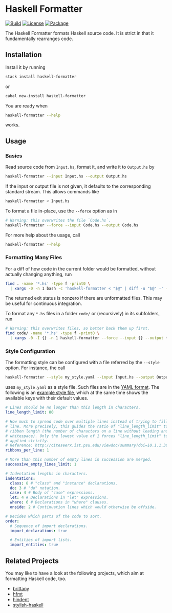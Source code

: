 # Haskell Formatter

[![Build](https://img.shields.io/travis/evolutics/haskell-formatter.svg)](https://travis-ci.org/evolutics/haskell-formatter)
[![License](https://img.shields.io/github/license/evolutics/haskell-formatter.svg)](LICENSE)
[![Package](https://img.shields.io/hackage/v/haskell-formatter.svg)](https://hackage.haskell.org/package/haskell-formatter)

The Haskell Formatter formats Haskell source code. It is strict in that it fundamentally rearranges code.

## Installation

Install it by running

```bash
stack install haskell-formatter
```

or

```bash
cabal new-install haskell-formatter
```

You are ready when

```bash
haskell-formatter --help
```

works.

## Usage

### Basics

Read source code from `Input.hs`, format it, and write it to `Output.hs` by

```bash
haskell-formatter --input Input.hs --output Output.hs
```

If the input or output file is not given, it defaults to the corresponding standard stream. This allows commands like

```bash
haskell-formatter < Input.hs
```

To format a file in-place, use the `--force` option as in

```bash
# Warning: this overwrites the file `Code.hs`.
haskell-formatter --force --input Code.hs --output Code.hs
```

For more help about the usage, call

```bash
haskell-formatter --help
```

### Formatting Many Files

For a diff of how code in the current folder would be formatted, without actually changing anything, run

```bash
find . -name '*.hs' -type f -print0 \
  | xargs -0 -n 1 bash -c 'haskell-formatter < "$@" | diff -u "$@" -' --
```

The returned exit status is nonzero if there are unformatted files. This may be useful for continuous integration.

To format any `*.hs` files in a folder `code/` or (recursively) in its subfolders, run

```bash
# Warning: this overwrites files, so better back them up first.
find code/ -name '*.hs' -type f -print0 \
  | xargs -0 -I {} -n 1 haskell-formatter --force --input {} --output {}
```

### Style Configuration

The formatting style can be configured with a file referred by the `--style` option. For instance, the call

```bash
haskell-formatter --style my_style.yaml --input Input.hs --output Output.hs
```

uses `my_style.yaml` as a style file. Such files are in the [YAML format](http://en.wikipedia.org/wiki/YAML). The following is an [example style file](testsuite/resources/examples/default_style.yaml), which at the same time shows the available keys with their default values.

<!--- GitHub does currently not allow to include files (https://github.com/github/markup/issues/346).

Thus, the file content is replicated here. There is a test which checks that the strings of both sources are equal. --->

```yaml
# Lines should be no longer than this length in characters.
line_length_limit: 80

# How much to spread code over multiple lines instead of trying to fill a single
# line. More precisely, this guides the ratio of "line_length_limit" to the
# ribbon length (the number of characters on a line without leading and trailing
# whitespace). Only the lowest value of 1 forces "line_length_limit" to be
# applied strictly.
# Reference: http://citeseerx.ist.psu.edu/viewdoc/summary?doi=10.1.1.38.8777
ribbons_per_line: 1

# More than this number of empty lines in succession are merged.
successive_empty_lines_limit: 1

# Indentation lengths in characters.
indentations:
  class: 8 # "class" and "instance" declarations.
  do: 3 # "do" notation.
  case: 4 # Body of "case" expressions.
  let: 4 # Declarations in "let" expressions.
  where: 6 # Declarations in "where" clauses.
  onside: 2 # Continuation lines which would otherwise be offside.

# Decides which parts of the code to sort.
order:
  # Sequence of import declarations.
  import_declarations: true

  # Entities of import lists.
  import_entities: true
```

## Related Projects

You may like to have a look at the following projects, which aim at formatting Haskell code, too.

- [brittany](https://github.com/lspitzner/brittany)
- [hfmt](https://github.com/danstiner/hfmt)
- [hindent](https://github.com/mihaimaruseac/hindent)
- [stylish-haskell](https://github.com/jaspervdj/stylish-haskell)

